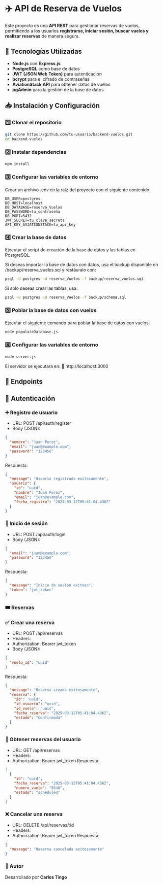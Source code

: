 # ✈️ API de Reserva de Vuelos

Este proyecto es una **API REST** para gestionar reservas de vuelos, permitiendo a los usuarios **registrarse, iniciar sesión, buscar vuelos y realizar reservas** de manera segura.

## 🚀 Tecnologías Utilizadas

- **Node.js** con **Express.js**
- **PostgreSQL** como base de datos
- **JWT (JSON Web Token)** para autenticación
- **bcrypt** para el cifrado de contraseñas
- **AviationStack API** para obtener datos de vuelos
- **pgAdmin** para la gestión de la base de datos

## 📥 Instalación y Configuración

### 1️⃣ **Clonar el repositorio**
```bash
git clone https://github.com/tu-usuario/backend-vuelos.git
cd backend-vuelos
```
### 2️⃣ **Instalar dependencias**
```bash
npm install
```
### 3️⃣ **Configurar las variables de entorno**
Crear un archivo .env en la raíz del proyecto con el siguiente contenido:
```.env
DB_USER=postgres
DB_HOST=localhost
DB_DATABASE=reserva_Vuelos
DB_PASSWORD=tu_contraseña
DB_PORT=5432
JWT_SECRET=tu_clave_secreta
API_KEY_AVIATIONSTACK=tu_api_key
```

### 4️⃣ **Crear la base de datos**
Ejecutar el script de creación de la base de datos y las tablas en PostgreSQL.


Si deseas importar la base de datos con datos, usa el backup disponible en /backup/reserva_vuelos.sql y restáuralo con:

````bash
psql -U postgres -d reserva_Vuelos -f backup/reserva_vuelos.sql
````
Si solo deseas crear las tablas, usa:

````bash
psql -U postgres -d reserva_Vuelos -f backup/schema.sql
````
### 5️⃣ **Poblar la base de datos con vuelos**
Ejecutar el siguiente comando para poblar la base de datos con vuelos:
```bash
node populateDatabase.js
````

### 6️⃣ **Configurar las variables de entorno**
````bash
node server.js
````
El servidor se ejecutará en:
📍 http://localhost:3000

## 📌 Endpoints
## 🔐 Autenticación
### ➕ Registro de usuario
- URL: POST /api/auth/register
- Body (JSON):

````json
{
  "nombre": "Juan Perez",
  "email": "juan@example.com",
  "password": "123456"
}
````
Respuesta:
````json
{
  "message": "Usuario registrado exitosamente",
  "usuario": {
    "id": "uuid",
    "nombre": "Juan Perez",
    "email": "juan@example.com",
    "fecha_registro": "2025-03-12T05:41:04.436Z"
  }
}
````

### 🔑 Inicio de sesión
- URL: POST /api/auth/login
- Body (JSON):
````json
{
  "email": "juan@example.com",
  "password": "123456"
}
````

Respuesta:
````json
{
  "message": "Inicio de sesión exitoso",
  "token": "jwt_token"
}
````
### 🎟️ Reservas
### ✅ Crear una reserva
- URL: POST /api/reservas
- Headers:
- Authorization: Bearer jwt_token
- Body (JSON):
````json
{
  "vuelo_id": "uuid"
}
````
Respuesta:
````json
{
  "message": "Reserva creada exitosamente",
  "reserva": {
    "id": "uuid",
    "id_usuario": "uuid",
    "id_vuelo": "uuid",
    "fecha_reserva": "2025-03-12T05:41:04.436Z",
    "estado": "Confirmada"
  }
}

````
### 📄 Obtener reservas del usuario
- URL: GET /api/reservas
- Headers:
- Authorization: Bearer jwt_token
Respuesta:
````json
[
  {
    "id": "uuid",
    "fecha_reserva": "2025-03-12T05:41:04.436Z",
    "numero_vuelo": "8546",
    "estado": "scheduled"
  }
]
````
### ❌ Cancelar una reserva
- URL: DELETE /api/reservas/:id
- Headers:
- Authorization: Bearer jwt_token
Respuesta:
````json
{
  "message": "Reserva cancelada exitosamente"
}
````
### 👤 Autor
Desarrollado por **Carlos Tingo**
